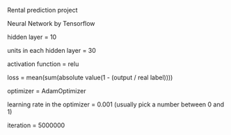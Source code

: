 Rental prediction project

Neural Network by Tensorflow

hidden layer = 10

units in each hidden layer = 30

activation function  = relu

loss = mean(sum(absolute value(1 - (output / real label))))

optimizer = AdamOptimizer

learning rate in the optimizer = 0.001 (usually pick a number between 0 and 1)

iteration = 5000000

